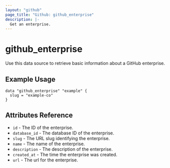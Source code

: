 ```yaml
---
layout: "github"
page_title: "Github: github_enterprise"
description: |-
  Get an enterprise.
---
```


# github_enterprise

Use this data source to retrieve basic information about a GitHub enterprise.

## Example Usage

```
data "github_enterprise" "example" {
  slug = "example-co"
}
```

## Attributes Reference

* `id` - The ID of the enterprise.
* `database_id` - The database ID of the enterprise.
* `slug` - The URL slug identifying the enterprise.
* `name` - The name of the enterprise.
* `description` - The description of the enterprise.
* `created_at` - The time the enterprise was created.
* `url` - The url for the enterprise.
